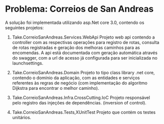 # Problema: Correios de San Andreas

A solução foi implementada utilizando asp.Net core 3.0, contendo os seguintes projetos:

1) Take.CorreioSanAndreas.Services.WebApi
Projeto  web api contendo a controller com as respectivas operações para registro de rotas, consulta de rotas registradas e geração dos melhoras caminhos para as encomendas.
A api está documentada com geração automática através do swagger, com a url de acesso já configurada para ser inicializada no launchsettings.

2) Take.CorreioSanAndreas.Domain
Projeto to tipo class library .net core, contendo o domínio da aplicação, com as entidades e serviços referentes às regras de negócio (com implementação do algoritmo Dijkstra para encontrar o melhor caminho).

3) Take.CorreioSanAndreas.Infra.CrossCutting.IoC
Projeto responsável pelo registro das injeções de dependências. (inversion of control).

4) Take.CorreioSanAndreas.Tests,XUnitTest
Projeto que contém os testes unitários.
